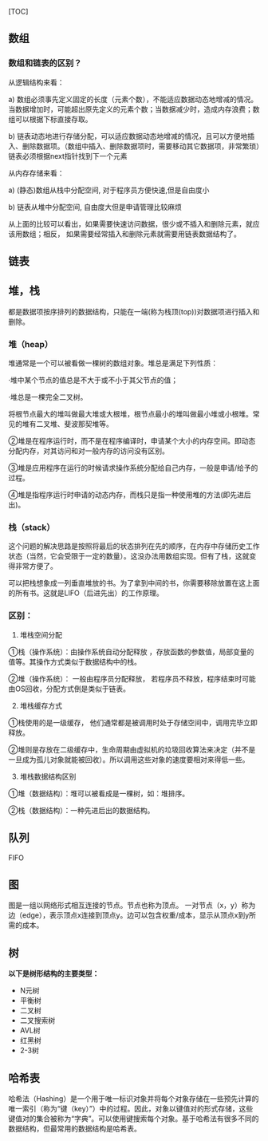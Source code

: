 [TOC] 



## 数组

### 数组和链表的区别？

从逻辑结构来看：

a) 数组必须事先定义固定的长度（元素个数），不能适应数据动态地增减的情况。当数据增加时，可能超出原先定义的元素个数；当数据减少时，造成内存浪费；数组可以根据下标直接存取。

b) 链表动态地进行存储分配，可以适应数据动态地增减的情况，且可以方便地插入、删除数据项。（数组中插入、删除数据项时，需要移动其它数据项，非常繁琐）链表必须根据next指针找到下一个元素

从内存存储来看：

a) (静态)数组从栈中分配空间, 对于程序员方便快速,但是自由度小

b) 链表从堆中分配空间, 自由度大但是申请管理比较麻烦

从上面的比较可以看出，如果需要快速访问数据，很少或不插入和删除元素，就应该用数组；相反， 如果需要经常插入和删除元素就需要用链表数据结构了。



## 链表

## 堆，栈

都是数据项按序排列的数据结构，只能在一端(称为栈顶(top))对数据项进行插入和删除。

### 堆（heap）

堆通常是一个可以被看做一棵树的数组对象。堆总是满足下列性质：

  ·堆中某个节点的值总是不大于或不小于其父节点的值；

  ·堆总是一棵完全二叉树。

将根节点最大的堆叫做最大堆或大根堆，根节点最小的堆叫做最小堆或小根堆。常见的堆有二叉堆、斐波那契堆等。

②堆是在程序运行时，而不是在程序编译时，申请某个大小的内存空间。即动态分配内存，对其访问和对一般内存的访问没有区别。

③堆是应用程序在运行的时候请求操作系统分配给自己内存，一般是申请/给予的过程。

④堆是指程序运行时申请的动态内存，而栈只是指一种使用堆的方法(即先进后出)。

### 栈（stack）

这个问题的解决思路是按照将最后的状态排列在先的顺序，在内存中存储历史工作状态（当然，它会受限于一定的数量）。这没办法用数组实现。但有了栈，这就变得非常方便了。

可以把栈想象成一列垂直堆放的书。为了拿到中间的书，你需要移除放置在这上面的所有书。这就是LIFO（后进先出）的工作原理。

### 区别：

1. 堆栈空间分配

①栈（操作系统）：由操作系统自动分配释放 ，存放函数的参数值，局部变量的值等。其操作方式类似于数据结构中的栈。

 ②堆（操作系统）： 一般由程序员分配释放， 若程序员不释放，程序结束时可能由OS回收，分配方式倒是类似于链表。

2. 堆栈缓存方式

①栈使用的是一级缓存， 他们通常都是被调用时处于存储空间中，调用完毕立即释放。

②堆则是存放在二级缓存中，生命周期由虚拟机的垃圾回收算法来决定（并不是一旦成为孤儿对象就能被回收）。所以调用这些对象的速度要相对来得低一些。

3. 堆栈数据结构区别

①堆（数据结构）：堆可以被看成是一棵树，如：堆排序。

②栈（数据结构）：一种先进后出的数据结构。



## 队列

FIFO



## 图

图是一组以网络形式相互连接的节点。节点也称为顶点。 一对节点（x，y）称为边（edge），表示顶点x连接到顶点y。边可以包含权重/成本，显示从顶点x到y所需的成本。



## 树

**以下是树形结构的主要类型：**

- N元树
- 平衡树
- 二叉树
- 二叉搜索树
- AVL树
- 红黑树
- 2-3树



## 哈希表

哈希法（Hashing）是一个用于唯一标识对象并将每个对象存储在一些预先计算的唯一索引（称为“键（key）”）中的过程。因此，对象以键值对的形式存储，这些键值对的集合被称为“字典”。可以使用键搜索每个对象。基于哈希法有很多不同的数据结构，但最常用的数据结构是哈希表。





